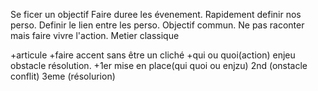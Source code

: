 Se ficer un objectif
Faire duree les évenement.
Rapidement definir nos perso.
Definir le lien entre les perso.
Objectif commun.
Ne pas raconter mais faire vivre l'action.
Metier classique

+articule
+faire accent sans être un cliché
+qui ou  quoi(action) enjeu obstacle résolution.
+1er mise en place(qui quoi ou enjzu) 2nd (onstacle conflit) 3eme (résolurion)